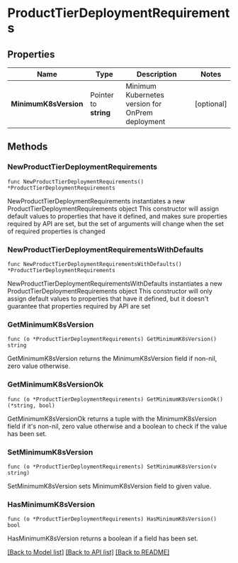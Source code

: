 # ProductTierDeploymentRequirements

## Properties

Name | Type | Description | Notes
------------ | ------------- | ------------- | -------------
**MinimumK8sVersion** | Pointer to **string** | Minimum Kubernetes version for OnPrem deployment | [optional] 

## Methods

### NewProductTierDeploymentRequirements

`func NewProductTierDeploymentRequirements() *ProductTierDeploymentRequirements`

NewProductTierDeploymentRequirements instantiates a new ProductTierDeploymentRequirements object
This constructor will assign default values to properties that have it defined,
and makes sure properties required by API are set, but the set of arguments
will change when the set of required properties is changed

### NewProductTierDeploymentRequirementsWithDefaults

`func NewProductTierDeploymentRequirementsWithDefaults() *ProductTierDeploymentRequirements`

NewProductTierDeploymentRequirementsWithDefaults instantiates a new ProductTierDeploymentRequirements object
This constructor will only assign default values to properties that have it defined,
but it doesn't guarantee that properties required by API are set

### GetMinimumK8sVersion

`func (o *ProductTierDeploymentRequirements) GetMinimumK8sVersion() string`

GetMinimumK8sVersion returns the MinimumK8sVersion field if non-nil, zero value otherwise.

### GetMinimumK8sVersionOk

`func (o *ProductTierDeploymentRequirements) GetMinimumK8sVersionOk() (*string, bool)`

GetMinimumK8sVersionOk returns a tuple with the MinimumK8sVersion field if it's non-nil, zero value otherwise
and a boolean to check if the value has been set.

### SetMinimumK8sVersion

`func (o *ProductTierDeploymentRequirements) SetMinimumK8sVersion(v string)`

SetMinimumK8sVersion sets MinimumK8sVersion field to given value.

### HasMinimumK8sVersion

`func (o *ProductTierDeploymentRequirements) HasMinimumK8sVersion() bool`

HasMinimumK8sVersion returns a boolean if a field has been set.


[[Back to Model list]](../README.md#documentation-for-models) [[Back to API list]](../README.md#documentation-for-api-endpoints) [[Back to README]](../README.md)


